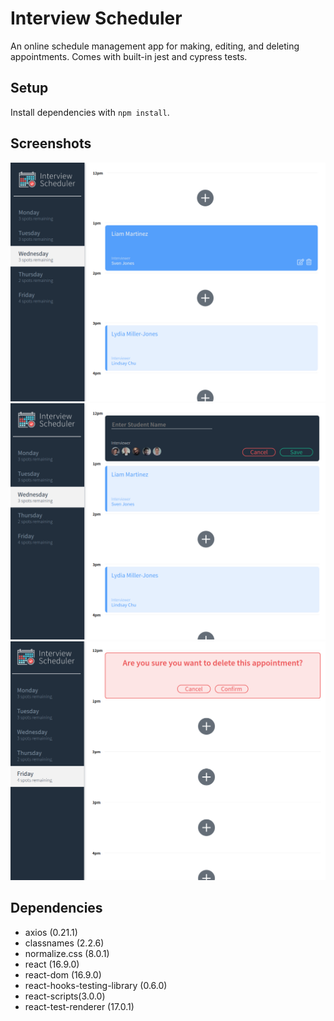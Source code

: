 # Interview Scheduler

An online schedule management app for making, editing, and deleting appointments. Comes with built-in jest and cypress tests.

## Setup

Install dependencies with `npm install`.

## Screenshots
!["Interface for creating a new shortened link"](https://github.com/daryl-sen/scheduler/blob/master/documents/1.png?raw=true)
!["Interface for updating a saved URL"](https://github.com/daryl-sen/scheduler/blob/master/documents/2.png?raw=true)
!["Interface for homepage showing all saved URLs"](https://github.com/daryl-sen/scheduler/blob/master/documents/3.png?raw=true)

## Dependencies
* axios (0.21.1)
* classnames (2.2.6)
* normalize.css (8.0.1)
* react (16.9.0)
* react-dom (16.9.0)
* react-hooks-testing-library (0.6.0)
* react-scripts(3.0.0)
* react-test-renderer (17.0.1)